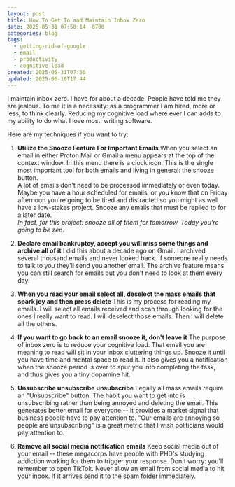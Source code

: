 ```yaml
---
layout: post
title: How To Get To and Maintain Inbox Zero
date: 2025-05-31 07:50:14 -0700
categories: blog
tags:
  - getting-rid-of-google
  - email
  - productivity
  - cognitive-load
created: 2025-05-31T07:50
updated: 2025-06-16T17:44
---
```

I maintain inbox zero. I have for about a decade. People have told me they are jealous. To me it is a necessity: as a programmer I am hired, more or less, to think clearly. Reducing my cognitive load where ever I can adds to my ability to do what I love most: writing software.

Here are my techniques if you want to try: 

1. **Utilize the Snooze Feature For Important Emails**
  When you select an email in either Proton Mail or Gmail a menu appears at the top of the context window. In this menu there is a clock icon. This is the single most important tool for both emails and living in general: the snooze button. <br> A lot of emails don't need to be processed immediately or even today. Maybe you have a hour scheduled for emails, or you know that on Friday afternoon you're going to be tired and distracted so you might as well have a low-stakes project. Snooze any emails that must be replied to for a later date. <br> *In fact, for this project: snooze all of them for tomorrow. Today you're going to be zen.*

2. **Declare email bankruptcy, accept you will miss some things and archive all of it**
  I did this about a decade ago on Gmail. I archived several thousand emails and never looked back. If someone really needs to talk to you they'll send you another email. The archive feature means you can still search for emails but you don't need to look at them every day. 
3. **When you read your email select all, deselect the mass emails that spark joy and then press delete** 
  This is my process for reading my emails. I will select all emails received and scan through looking for the ones I really want to read. I will deselect those emails. Then I will delete all the others. 
4. **If you want to go back to an email snooze it, don't leave it**
  The purpose of inbox zero is to reduce your cognitive load. That email you are meaning to read will sit in your inbox cluttering things up. Snooze it until you have time and mental space to read it. It also gives you a notification when the snooze period is over to spur you into completing the task, and thus gives you a tiny dopamine hit.
5. **Unsubscribe unsubscribe unsubscribe**
  Legally all mass emails require an "Unsubscribe" button. The habit you want to get into is unsubscribing rather than being annoyed and deleting the email. This generates better email for everyone -- it provides a market signal that business people have to pay attention to. "Our emails are annoying so people are unsubscribing" is a great metric that I wish politicians would pay attention to.
6. **Remove all social media notification emails** Keep social media out of your email -- these megacorps have people with PHD's studying addiction working for them to trigger your response. Don't worry: you'll remember to open TikTok. Never allow an email from social media to hit your inbox. If it arrives send it to the spam folder immediately.
